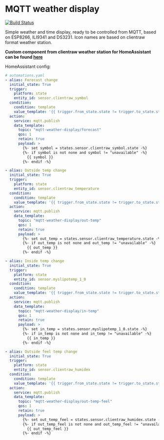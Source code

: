 # MQTT weather display
[![Build Status](https://travis-ci.org/pilotak/mqtt-weather-display.svg?branch=master)](https://travis-ci.org/pilotak/mqtt-weather-display)

Simple weather and time display, ready to be controlled from MQTT, based on ESP8266, ILI9341 and DS3231. Icon names are based on clientraw format weather station.

**Custom component from clientraw weather station for HomeAssistant can be found [here](https://github.com/pilotak/homeassistant-clientraw)**

HomeAssistant config:

```yaml
# automations.yaml
- alias: Forecast change
  initial_state: True
  trigger:
    platform: state
    entity_id: sensor.clientraw_symbol
  condition:
    condition: template
    value_template: '{{ trigger.from_state.state != trigger.to_state.state }}'
  action:
    service: mqtt.publish
    data_template:
      topic: "mqtt-weather-display/forecast"
      qos: 1
      retain: true
      payload: >
        {%- set symbol = states.sensor.clientraw_symbol.state -%}
        {%- if symbol is not none and symbol != "unavailable" -%}
          {{ symbol }}
        {%- endif -%}

- alias: Outside temp change
  initial_state: True
  trigger:
    platform: state
    entity_id: sensor.clientraw_temperature
  condition:
    condition: template
    value_template: '{{ trigger.from_state.state != trigger.to_state.state }}'
  action:
    service: mqtt.publish
    data_template:
      topic: "mqtt-weather-display/out-temp"
      qos: 1
      retain: true
      payload: >
        {%- set out_temp = states.sensor.clientraw_temperature.state -%}
        {%- if out_temp is not none and out_temp != "unavailable" -%}
          {{ out_temp }}
        {%- endif -%}

- alias: Inside temp change
  initial_state: True
  trigger:
    platform: state
    entity_id: sensor.myslipotemp_1_0
  condition:
    condition: template
    value_template: '{{ trigger.from_state.state != trigger.to_state.state }}'
  action:
    service: mqtt.publish
    data_template:
      topic: "mqtt-weather-display/in-temp"
      qos: 1
      retain: true
      payload: >
        {%- set in_temp = states.sensor.myslipotemp_1_0.state -%}
        {%- if in_temp is not none and in_temp != "unavailable" -%}
          {{ in_temp }}
        {%- endif -%}

- alias: Outside feel temp change
  initial_state: True
  trigger:
    platform: state
    entity_id: sensor.clientraw_humidex
  condition:
    condition: template
    value_template: '{{ trigger.from_state.state != trigger.to_state.state }}'
  action:
    service: mqtt.publish
    data_template:
      topic: "mqtt-weather-display/out-temp-feel"
      qos: 1
      retain: true
      payload: >
        {%- set out_temp_feel = states.sensor.clientraw_humidex.state -%}
        {%- if out_temp_feel is not none and out_temp_feel != "unavailable" -%}
          {{ out_temp_feel }}
        {%- endif -%}
```
